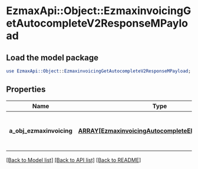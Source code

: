 # EzmaxApi::Object::EzmaxinvoicingGetAutocompleteV2ResponseMPayload

## Load the model package
```perl
use EzmaxApi::Object::EzmaxinvoicingGetAutocompleteV2ResponseMPayload;
```

## Properties
Name | Type | Description | Notes
------------ | ------------- | ------------- | -------------
**a_obj_ezmaxinvoicing** | [**ARRAY[EzmaxinvoicingAutocompleteElementResponse]**](EzmaxinvoicingAutocompleteElementResponse.md) | An array of Ezmaxinvoicing autocomplete element response. | 

[[Back to Model list]](../README.md#documentation-for-models) [[Back to API list]](../README.md#documentation-for-api-endpoints) [[Back to README]](../README.md)


